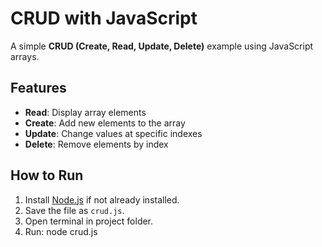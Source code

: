 # CRUD with JavaScript

A simple **CRUD (Create, Read, Update, Delete)** example using JavaScript arrays.

## Features

- **Read**: Display array elements
- **Create**: Add new elements to the array
- **Update**: Change values at specific indexes
- **Delete**: Remove elements by index

## How to Run

1. Install [Node.js](https://nodejs.org/) if not already installed.
2. Save the file as `crud.js`.
3. Open terminal in project folder.
4. Run:
   node crud.js
